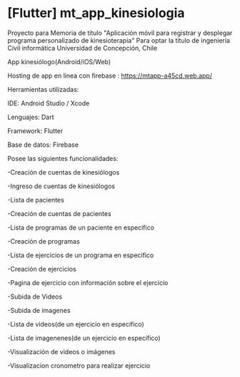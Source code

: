 # [Flutter] mt_app_kinesiologia

Proyecto para Memoria de título "Aplicación móvil para registrar y desplegar programa personalizado de kinesioterapia"
Para optar la título de ingeniería Civil informática Universidad de Concepción, Chile

App kinesiólogo(Android/iOS/Web)

Hosting de app en linea con firebase : https://mtapp-a45cd.web.app/ 

Herramientas utilizadas:

IDE: Android Studio / Xcode 

Lenguajes: Dart

Framework: Flutter 

Base de datos: Firebase 

Posee las siguientes funcionalidades:  

-Creación de cuentas de kinesiólogos

-Ingreso de cuentas de kinesiólogos

-Lista de pacientes

-Creación de cuentas de pacientes

-Lista de programas de un paciente en especifico

-Creación de programas

-Lista de ejercicios de un programa en especifico

-Creación de ejercicios

-Pagina de ejercicio con información sobre el ejercicio

-Subida de Videos

-Subida de imagenes

-Lista de videos(de un ejercicio en especifico)

-Lista de imagenenes(de un ejercicio en especifico)

-Visualización de videos o imágenes

-Visualizacion cronometro para realizar ejercicio

